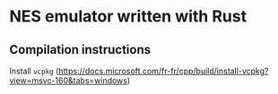 # NES emulator written with Rust

## Compilation instructions

Install  `vcpkg` (https://docs.microsoft.com/fr-fr/cpp/build/install-vcpkg?view=msvc-160&tabs=windows)
